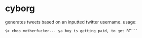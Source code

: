 # cyborg
generates tweets based on an inputted twitter username.
usage:

```$> python cyborg.py @kennydurk_in<br>
$> choo motherfucker... ya boy is getting paid, to get RT```
